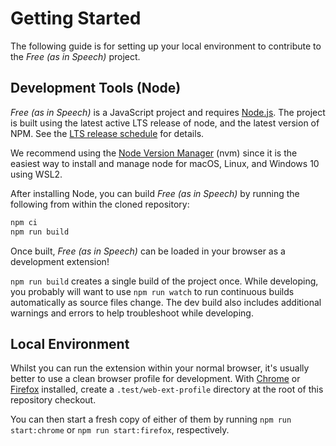 # Getting Started

The following guide is for setting up your local environment to contribute to the *Free (as in Speech)* project.

## Development Tools (Node)

*Free (as in Speech)* is a JavaScript project and requires [Node.js](https://nodejs.org/). The project is built using the latest active LTS release of node, and the latest version of NPM. See the [LTS release schedule](https://github.com/nodejs/Release#release-schedule) for details.

We recommend using the [Node Version Manager](https://github.com/nvm-sh/nvm) (nvm) since it is the easiest way to install and manage node for macOS, Linux, and Windows 10 using WSL2.

After installing Node, you can build *Free (as in Speech)* by running the following from within the cloned repository:

```bash
npm ci
npm run build
```

Once built, *Free (as in Speech)* can be loaded in your browser as a development extension!

`npm run build` creates a single build of the project once. While developing, you probably will want to use `npm run watch` to run continuous builds automatically as source files change. The dev build also includes additional warnings and errors to help troubleshoot while developing.

## Local Environment

Whilst you can run the extension within your normal browser, it's usually better to use a clean browser profile for development. 
With [Chrome](https://www.google.com/chrome/) or [Firefox](https://www.mozilla.org/firefox/new/) installed, create a `.test/web-ext-profile` directory at the root of this repository checkout.

You can then start a fresh copy of either of them by running `npm run start:chrome` or `npm run start:firefox`, respectively.

